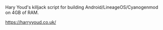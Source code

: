Hary Youd's killjack script for building Android/LineageOS/Cyanogenmod on 4GB of RAM.

https://harryyoud.co.uk/

